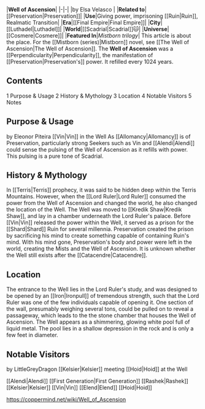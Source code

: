 |**Well of Ascension**|
|-|-|
|by  Elsa Velasco |
|**Related to**|[[Preservation\|Preservation]]|
|**Use**|Giving power, imprisoning [[Ruin\|Ruin]], Realmatic Transition|
|**Era**|[[Final Empire\|Final Empire]]|
|**City**|[[Luthadel\|Luthadel]]|
|**World**|[[Scadrial\|Scadrial]]🐱︎|
|**Universe**|[[Cosmere\|Cosmere]]|
|**Featured In**|*Mistborn trilogy*|
This article is about the place. For the [[Mistborn (series)\|Mistborn]] novel, see [[The Well of Ascension\|The Well of Ascension]].
The **Well of Ascension** was a [[Perpendicularity\|Perpendicularity]], the manifestation of [[Preservation\|Preservation's]] power. It refilled every 1024 years.

## Contents

1 Purpose & Usage
2 History & Mythology
3 Location
4 Notable Visitors
5 Notes


## Purpose & Usage
 by  Eleonor Piteira  [[Vin\|Vin]] in the Well
As [[Allomancy\|Allomancy]] is of Preservation, particularly strong Seekers such as Vin and [[Alendi\|Alendi]] could sense the pulsing of the Well of Ascension as it refills with power. This pulsing is a pure tone of Scadrial.

## History & Mythology
In [[Terris\|Terris]] prophecy, it was said to be hidden deep within the Terris Mountains. However, when the [[Lord Ruler\|Lord Ruler]] consumed the power from the Well of Ascension and changed the world, he also changed the location of the Well. The Well was moved to [[Kredik Shaw\|Kredik Shaw]], and lay in a chamber underneath the Lord Ruler's palace.
Before [[Vin\|Vin]] released the power within the Well, it served as a prison for the [[Shard\|Shard]] Ruin for several millennia. Preservation created the prison by sacrificing his mind to create something capable of containing Ruin's mind. With his mind gone, Preservation's body and power were left in the world, creating the Mists and the Well of Ascension.
It is unknown whether the Well still exists after the [[Catacendre\|Catacendre]].

## Location
The entrance to the Well lies in the Lord Ruler's study, and was designed to be opened by an [[Iron\|Ironpull]] of tremendous strength, such that the Lord Ruler was one of the few individuals capable of opening it. One section of the wall, presumably weighing several tons, could be pulled on to reveal a passageway, which leads to the the stone chamber that houses the Well of Ascension. The Well appears as a shimmering, glowing white pool full of liquid metal. The pool lies in a shallow depression in the rock and is only a few feet in diameter.

## Notable Visitors
 by  LittleGreyDragon  [[Kelsier\|Kelsier]] meeting [[Hoid\|Hoid]] at the Well

[[Alendi\|Alendi]]
[[First Generation\|First Generation]]
[[Rashek\|Rashek]]
[[Kelsier\|Kelsier]]
[[Vin\|Vin]]
[[Elend\|Elend]]
[[Hoid\|Hoid]]



https://coppermind.net/wiki/Well_of_Ascension
